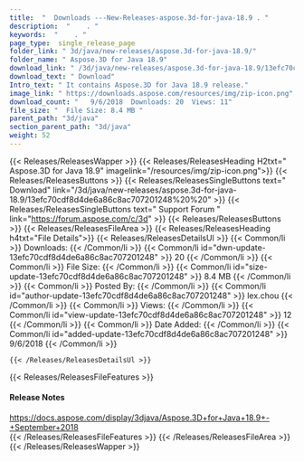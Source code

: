 ```yaml
---
title:  "  Downloads ---New-Releases-aspose.3d-for-java-18.9 . " 
description:  "    . " 
keywords:  "    . " 
page_type:  single_release_page
folder_link: " 3d/java/new-releases/aspose.3d-for-java-18.9/"
folder_name: " Aspose.3D for Java 18.9"
download_link: " /3d/java/new-releases/aspose.3d-for-java-18.9/13efc70cdf8d4de6a86c8ac707201248"
download_text: " Download"
Intro_text: " It contains Aspose.3D for Java 18.9 release."
image_link: " https://downloads.aspose.com/resources/img/zip-icon.png"
download_count: "   9/6/2018  Downloads: 20  Views: 11"
file_size: "  File Size: 8.4 MB "
parent_path: "3d/java"
section_parent_path: "3d/java"
weight: 52 
---
```


{{< Releases/ReleasesWapper >}}
  {{< Releases/ReleasesHeading H2txt=" Aspose.3D for Java 18.9" imagelink="/resources/img/zip-icon.png">}}
  {{< Releases/ReleasesButtons >}}
    {{< Releases/ReleasesSingleButtons text=" Download" link="/3d/java/new-releases/aspose.3d-for-java-18.9/13efc70cdf8d4de6a86c8ac707201248%20%20" >}}
    {{< Releases/ReleasesSingleButtons text=" Support Forum " link="https://forum.aspose.com/c/3d" >}}
  {{< Releases/ReleasesButtons >}}
  {{< Releases/ReleasesFileArea >}}
    {{< Releases/ReleasesHeading h4txt="File Details">}}
    {{< Releases/ReleasesDetailsUl >}}
            {{< Common/li  >}} Downloads: {{< /Common/li >}} 
      {{< Common/li id="dwn-update-13efc70cdf8d4de6a86c8ac707201248" >}} 20 {{< /Common/li >}} 
      {{< Common/li  >}} File Size: {{< /Common/li >}} 
      {{< Common/li id="size-update-13efc70cdf8d4de6a86c8ac707201248" >}} 8.4 MB {{< /Common/li >}} 
      {{< Common/li  >}} Posted By: {{< /Common/li >}} 
      {{< Common/li id="author-update-13efc70cdf8d4de6a86c8ac707201248" >}} lex.chou {{< /Common/li >}} 
      {{< Common/li  >}} Views: {{< /Common/li >}} 
      {{< Common/li id="view-update-13efc70cdf8d4de6a86c8ac707201248" >}} 12 {{< /Common/li >}} 
      {{< Common/li  >}} Date Added: {{< /Common/li >}} 
      {{< Common/li id="added-update-13efc70cdf8d4de6a86c8ac707201248" >}} 9/6/2018 {{< /Common/li >}} 

    {{< /Releases/ReleasesDetailsUl >}}

  {{< Releases/ReleasesFileFeatures >}}
      <h4>Release Notes</h4><div><a href="https://docs.aspose.com/display/3djava/Aspose.3D+for+Java+18.9+-+September+2018">https://docs.aspose.com/display/3djava/Aspose.3D+for+Java+18.9+-+September+2018</a></div>
  {{< /Releases/ReleasesFileFeatures >}}
 {{< /Releases/ReleasesFileArea >}}
{{< /Releases/ReleasesWapper >}}


